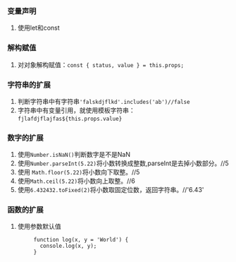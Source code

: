 

### 变量声明

1. 使用let和const


### 解构赋值

1. 对对象解构赋值：`const { status, value } = this.props;`


### 字符串的扩展
1. 判断字符串中有字符串`'falskdjflkd'.includes('ab')//false`
2. 字符串中有变量引用，就使用模板字符串：`fjlafdjflajfas${this.props.value}`


### 数字的扩展
1. 使用`Number.isNaN()`判断数字是不是NaN
2. 使用`Number.parseInt(5.22)`将小数转换成整数,parseInt是去掉小数部分。//5
3. 使用 `Math.floor(5.22)`将小数向下取整。//5
4. 使用`Math.ceil(5.22)`将小数向上取整。//6
5. 使用`6.432432.toFixed(2)`将小数取固定位数，返回字符串。//'6.43'

### 函数的扩展
1. 使用参数默认值
		
			function log(x, y = 'World') {
			  console.log(x, y);
			}

<!--stackedit_data:
eyJoaXN0b3J5IjpbMTQ3NDk3MjIyMiwxMjEwODQxMDcxXX0=
-->